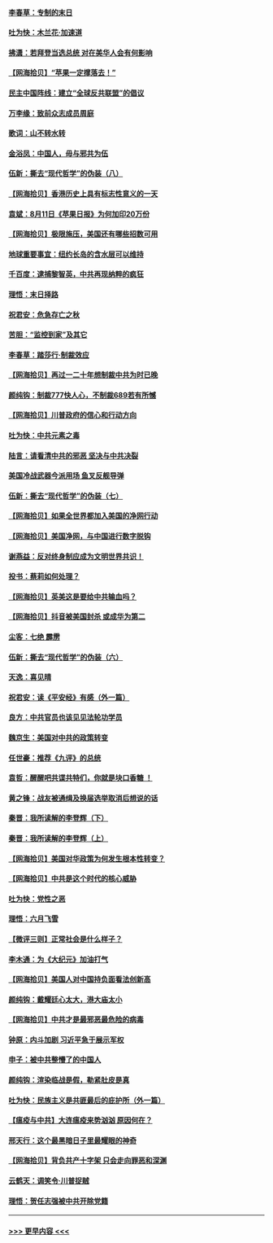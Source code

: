 #### [李春草：专制的末日](../pages/nsc993/n12329079.md?t=08140802) 
#### [吐为快：木兰花‧加速道](../pages/nsc993/n12327366.md?t=08140802) 
#### [拂潇：若拜登当选总统 对在美华人会有何影响](../pages/nsc993/n12295996.md?t=08140802) 
#### [【网海拾贝】“苹果一定撑落去！”](../pages/nsc993/n12326784.md?t=08140802) 
#### [民主中国阵线：建立“全球反共联盟”的倡议](../pages/nsc993/n12324177.md?t=08140802) 
#### [万李缘：致前众志成员周庭](../pages/nsc993/n12324635.md?t=08140802) 
#### [歌词：山不转水转](../pages/nsc993/n12324599.md?t=08140802) 
#### [金浴凤：中国人，毋与邪共为伍](../pages/nsc993/n12324257.md?t=08140802) 
#### [伍新：撕去“现代哲学”的伪装（八）](../pages/nsc993/n12324188.md?t=08140802) 
#### [【网海拾贝】香港历史上具有标志性意义的一天](../pages/nsc993/n12324021.md?t=08140802) 
#### [袁斌：8月11日《苹果日报》为何加印20万份](../pages/nsc993/n12323955.md?t=08140802) 
#### [【网海拾贝】极限施压，美国还有哪些招数可用](../pages/nsc993/n12322512.md?t=08140802) 
#### [地球重要事宜：纽约长岛的含水层可以维持](../pages/nsc993/n12321844.md?t=08140802) 
#### [千百度：逮捕黎智英，中共再现纳粹的疯狂](../pages/nsc993/n12321777.md?t=08140802) 
#### [理悟：末日择路](../pages/nsc993/n12320812.md?t=08140802) 
#### [祝君安：危急存亡之秋](../pages/nsc993/n12320795.md?t=08140802) 
#### [苦胆：“监控到家”及其它](../pages/nsc993/n12320751.md?t=08140802) 
#### [李春草：踏莎行·制裁效应](../pages/nsc993/n12318290.md?t=08140802) 
#### [【网海拾贝】再过一二十年想制裁中共为时已晚](../pages/nsc993/n12318195.md?t=08140802) 
#### [颜纯钩：制裁777快人心，不制裁689若有所憾](../pages/nsc993/n12316912.md?t=08140802) 
#### [【网海拾贝】川普政府的信心和行动方向](../pages/nsc993/n12316673.md?t=08140802) 
#### [吐为快：中共元素之毒](../pages/nsc993/n12316547.md?t=08140802) 
#### [陆言：请看清中共的邪恶 坚决与中共决裂](../pages/nsc993/n12315784.md?t=08140802) 
#### [美国冷战武器今派用场 鱼叉反舰导弹](../pages/nsc993/n12316258.md?t=08140802) 
#### [伍新：撕去“现代哲学”的伪装（七）](../pages/nsc993/n12315846.md?t=08140802) 
#### [【网海拾贝】如果全世界都加入美国的净网行动](../pages/nsc993/n12315588.md?t=08140802) 
#### [【网海拾贝】美国净网，与中国进行数字脱钩](../pages/nsc993/n12312813.md?t=08140802) 
#### [谢燕益：反对终身制应成为文明世界共识！](../pages/nsc993/n12310465.md?t=08140802) 
#### [投书：蔡莉如何处理？](../pages/nsc993/n12310224.md?t=08140802) 
#### [【网海拾贝】英美这是要给中共输血吗？](../pages/nsc993/n12307646.md?t=08140802) 
#### [【网海拾贝】抖音被美国封杀 或成华为第二](../pages/nsc993/n12305277.md?t=08140802) 
#### [尘客：七绝 霹雳](../pages/nsc993/n12304053.md?t=08140802) 
#### [伍新：撕去“现代哲学”的伪装（六）](../pages/nsc993/n12303243.md?t=08140802) 
#### [天逸：喜见晴](../pages/nsc993/n12303226.md?t=08140802) 
#### [祝君安：读《平安经》有感（外一篇）](../pages/nsc993/n12303170.md?t=08140802) 
#### [良方：中共官员也该见见法轮功学员](../pages/nsc993/n12302985.md?t=08140802) 
#### [魏京生：美国对中共的政策转变](../pages/nsc993/n12302929.md?t=08140802) 
#### [任世豪：推荐《九评》的总统](../pages/nsc993/n12302838.md?t=08140802) 
#### [袁哲：醒醒吧共谍共特们，你就是块口香糖 ！](../pages/nsc993/n12302678.md?t=08140802) 
#### [黄之锋：战友被通缉及换届选举取消后想说的话](../pages/nsc993/n12302681.md?t=08140802) 
#### [秦晋：我所读解的李登辉（下）](../pages/nsc993/n12302171.md?t=08140802) 
#### [秦晋：我所读解的李登辉（上）](../pages/nsc993/n12301979.md?t=08140802) 
#### [【网海拾贝】美国对华政策为何发生根本性转变？](../pages/nsc993/n12302091.md?t=08140802) 
#### [【网海拾贝】中共是这个时代的核心威胁](../pages/nsc993/n12300541.md?t=08140802) 
#### [吐为快：党性之恶](../pages/nsc993/n12300263.md?t=08140802) 
#### [理悟：六月飞雪](../pages/nsc993/n12300243.md?t=08140802) 
#### [【微评三则】正常社会是什么样子？](../pages/nsc993/n12300228.md?t=08140802) 
#### [李木通：为《大纪元》加油打气](../pages/nsc993/n12280363.md?t=08140802) 
#### [【网海拾贝】美国人对中国持负面看法创新高](../pages/nsc993/n12298720.md?t=08140802) 
#### [颜纯钩：戴耀廷心太大，港大庙太小](../pages/nsc993/n12297682.md?t=08140802) 
#### [【网海拾贝】中共才是最邪恶最危险的病毒](../pages/nsc993/n12296470.md?t=08140802) 
#### [钟原：内斗加剧 习近平急于展示军权](../pages/nsc993/n12292544.md?t=08140802) 
#### [申子：被中共整懵了的中国人](../pages/nsc993/n12291389.md?t=08140802) 
#### [颜纯钩：渲染临战是假，勒紧肚皮是真](../pages/nsc993/n12290945.md?t=08140802) 
#### [吐为快：民族主义是共匪最后的庇护所（外一篇）](../pages/nsc993/n12290887.md?t=08140802) 
#### [【瘟疫与中共】大连瘟疫来势汹汹 原因何在？](../pages/nsc993/n12287474.md?t=08140802) 
#### [邢天行：这个最黑暗日子里最耀眼的神奇](../pages/nsc993/n12289882.md?t=08140802) 
#### [【网海拾贝】背负共产十字架 只会走向罪恶和深渊](../pages/nsc993/n12288290.md?t=08140802) 
#### [云鹤天：调笑令·川普捉贼](../pages/nsc993/n12285672.md?t=08140802) 
#### [理悟：贺任志强被中共开除党籍](../pages/nsc993/n12285597.md?t=08140802) 

----
#### [ >>> 更早内容 <<< ](../indexes/nsc993-earlier.md)
